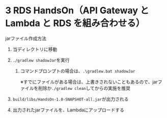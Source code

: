 # 3 RDS HandsOn（API Gateway と Lambda と RDS を組み合わせる）

jarファイル作成方法

1. 当ディレクトリに移動

2. `./gradlew shadowJar`を実行

   1. コマンドプロンプトの場合は、`.\gradlew.bat shadowJar`

      ※すでにファイルがある場合は、上書きされないこともあるので、jarファイルを削除か`./gradlew clean`してからの実施を推奨

3. `build/libs/HandsOn-1.0-SNAPSHOT-all.jar`が出力される

4. 出力されたjarファイルを、Lambdaにアップロードする

